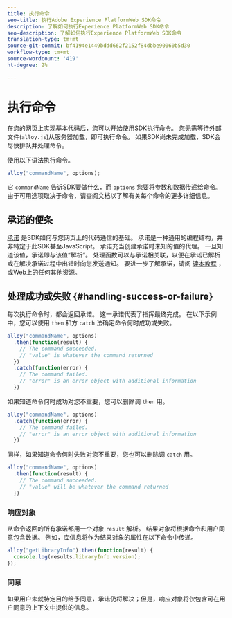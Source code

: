 ```yaml
---
title: 执行命令
seo-title: 执行Adobe Experience PlatformWeb SDK命令
description: 了解如何执行Experience PlatformWeb SDK命令
seo-description: 了解如何执行Experience PlatformWeb SDK命令
translation-type: tm+mt
source-git-commit: bf4194e1449bddd662f2152f84dbbe90060b5d30
workflow-type: tm+mt
source-wordcount: '419'
ht-degree: 2%

---
```



# 执行命令

在您的网页上实现基本代码后，您可以开始使用SDK执行命令。 您无需等待外部文件\(`alloy.js`\)从服务器加载，即可执行命令。 如果SDK尚未完成加载，SDK会尽快排队并处理命令。

使用以下语法执行命令。

```javascript
alloy("commandName", options);
```

它 `commandName` 告诉SDK要做什么，而 `options` 您要将参数和数据传递给命令。 由于可用选项取决于命令，请查阅文档以了解有关每个命令的更多详细信息。

## 承诺的便条

[承诺](https://developer.mozilla.org/zh-CN/docs/Web/JavaScript/Reference/Global_Objects/Promise) 是SDK如何与您网页上的代码通信的基础。 承诺是一种通用的编程结构，并非特定于此SDK甚至JavaScript。 承诺充当创建承诺时未知的值的代理。 一旦知道该值，承诺即与该值“解析”。 处理函数可以与承诺相关联，以便在承诺已解析或在解决承诺过程中出错时向您发送通知。 要进一步了解承诺，请阅 [读本教程](https://javascript.info/promise-basics) ，或Web上的任何其他资源。

## 处理成功或失败 {#handling-success-or-failure}

每次执行命令时，都会返回承诺。 这一承诺代表了指挥最终完成。 在以下示例中，您可以使用 `then` 和方 `catch` 法确定命令何时成功或失败。

```javascript
alloy("commandName", options)
  .then(function(result) {
    // The command succeeded.
    // "value" is whatever the command returned
  })
  .catch(function(error) {
    // The command failed.
    // "error" is an error object with additional information
  })
```

如果知道命令何时成功对您不重要，您可以删除调 `then` 用。

```javascript
alloy("commandName", options)
  .catch(function(error) {
    // The command failed.
    // "error" is an error object with additional information
  })
```

同样，如果知道命令何时失败对您不重要，您也可以删除调 `catch` 用。

```javascript
alloy("commandName", options)
  .then(function(result) {
    // The command succeeded.
    // "value" will be whatever the command returned
  })
```

### 响应对象

从命令返回的所有承诺都用一个对象 `result` 解析。 结果对象将根据命令和用户同意包含数据。 例如，库信息将作为结果对象的属性在以下命令中传递。

```js
alloy("getLibraryInfo").then(function(result) {
  console.log(results.libraryInfo.version);
});
```

### 同意

如果用户未就特定目的给予同意，承诺仍将解决；但是，响应对象将仅包含可在用户同意的上下文中提供的信息。
